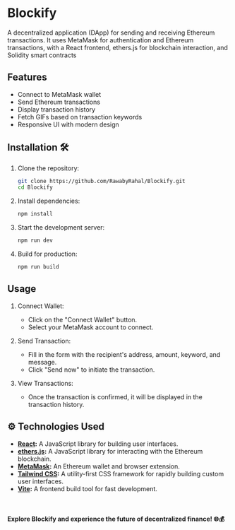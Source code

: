 ﻿# Blockify
 
A decentralized application (DApp) for sending and receiving Ethereum transactions. It uses MetaMask for authentication and Ethereum transactions, with a React frontend, ethers.js for blockchain interaction, and Solidity smart contracts


## Features
- Connect to MetaMask wallet
- Send Ethereum transactions
- Display transaction history
- Fetch GIFs based on transaction keywords
- Responsive UI with modern design

## Installation 🛠️
1. Clone the repository:
   
   ```bash
   git clone https://github.com/RawabyRahal/Blockify.git
   cd Blockify
3. Install dependencies:
   
   ```bash
   npm install

5. Start the development server:
   
   ```bash
   npm run dev
   
7. Build for production:
   
   ```bash
   npm run build

## Usage
1. Connect Wallet:
   - Click on the "Connect Wallet" button.
   - Select your MetaMask account to connect.

2. Send Transaction:
   - Fill in the form with the recipient's address, amount, keyword, and message.
   - Click "Send now" to initiate the transaction.

3. View Transactions:
   - Once the transaction is confirmed, it will be displayed in the transaction history.


## ⚙️ Technologies Used

- **[React](https://reactjs.org/):** A JavaScript library for building user interfaces.
- **[ethers.js](https://docs.ethers.io/v5/):** A JavaScript library for interacting with the Ethereum blockchain.
- **[MetaMask](https://metamask.io/):** An Ethereum wallet and browser extension.
- **[Tailwind CSS](https://tailwindcss.com/):** A utility-first CSS framework for rapidly building custom user interfaces.
- **[Vite](https://vitejs.dev/):** A frontend build tool for fast development.

<br>

#### Explore Blockify and experience the future of decentralized finance! 🌐💰
